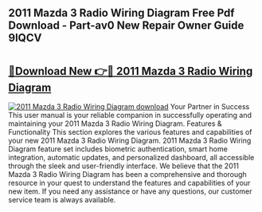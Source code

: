 ## 2011 Mazda 3 Radio Wiring Diagram Free Pdf Download - Part-av0 New Repair Owner Guide 9lQCV

# <h2><a href="http://dfo49p.blite.top/?on=2011+Mazda+3+Radio+Wiring+Diagram">🔗Download New 👉🔴 2011 Mazda 3 Radio Wiring Diagram</a></h2>

[![2011 Mazda 3 Radio Wiring Diagram download](https://i.imgur.com/lujVjoI.png)](http://dfo49p.blite.top/?on=2011+Mazda+3+Radio+Wiring+Diagram)
Your Partner in Success This user manual is your reliable companion in successfully operating and maintaining your 2011 Mazda 3 Radio Wiring Diagram. Features & Functionality This section explores the various features and capabilities of your new 2011 Mazda 3 Radio Wiring Diagram. 2011 Mazda 3 Radio Wiring Diagram feature set includes biometric authentication, smart home integration, automatic updates, and personalized dashboard, all accessible through the sleek and user-friendly interface. We believe that the 2011 Mazda 3 Radio Wiring Diagram has been a comprehensive and thorough resource in your quest to understand the features and capabilities of your new item. If you need any assistance or have any questions, our customer service team is always available.
